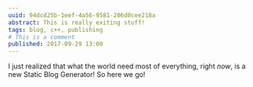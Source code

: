 ```yaml
---
uuid: 94dcd25b-1eef-4a56-9581-206d0cee218a
abstract: This is really exiting stuff!
tags: blog, c++, publishing
# This is a comment
published: 2017-09-29 13:00
---
```

I just realized that what the world need most of everything, right *now*, is a new Static Blog Generator! So here we go!
